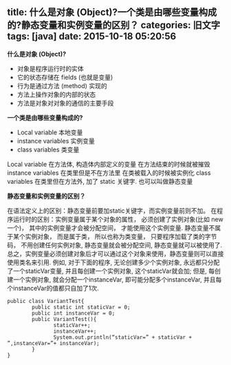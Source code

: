 title: 什么是对象 (Object)?一个类是由哪些变量构成的?静态变量和实例变量的区别？
categories: 旧文字
tags: [java]
date: 2015-10-18 05:20:56
---
**什么是对象 (Object)?**
 - 对象是程序运行时的实体
 - 它的状态存储在 fields (也就是变量)
 - 行为是通过方法 (method) 实现的
 - 方法上操作对象的内部的状态
 - 方法是对象对对象的通信的主要手段

**一个类是由哪些变量构成的?**
 - Local variable 本地变量
 - instance variables 实例变量
 - class variables 类变量

Local variable
在方法体, 构造体内部定义的变量 在方法结束的时候就被摧毁
instance variables
在类里但是不在方法里 在类被载入的时候被实例化
class variables
在类里但在方法外, 加了 static 关键字. 也可以叫做静态变量

**静态变量和实例变量的区别？**


<!--more-->


在语法定义上的区别：静态变量前要加static关键字，而实例变量前则不加。
在程序运行时的区别：实例变量属于某个对象的属性， 必须创建了实例对象(比如 new 一个)， 其中的实例变量才会被分配空间， 才能使用这个实例变量. 静态变量不属于某个实例对象， 而是属于类， 所以也称为类变量， 只要程序加载了类的字节码， 不用创建任何实例对象, 静态变量就会被分配空间, 静态变量就可以被使用了.
总之，实例变量必须创建对象后才可以通过这个对象来使用，静态变量则可以直接使用类名来引用.
例如, 对于下面的程序, 无论创建多少个实例对象, 永远都只分配了一个staticVar变量, 并且每创建一个实例对象, 这个staticVar就会加; 但是, 每创建一个实例对象, 就会分配一个instanceVar, 即可能分配多个instanceVar, 并且每个instanceVar的值都只自加了1次.

    public class VariantTest{
            public static int staticVar = 0;
            public int instanceVar = 0;
            public VariantTest(){
                   staticVar++;
                   instanceVar++;
                   System.out.println(“staticVar=” + staticVar + ”,instanceVar=”+ instanceVar);
            }
    }


